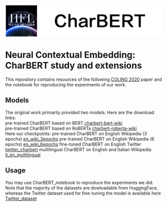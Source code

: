 <p align="center">
  <br>
    <img src="data/CharBert_logo.png" width="500" />  
  <br>
</p>
 
# Neural Contextual Embedding: CharBERT study and extensions 

This repository contains resources of the following [COLING 2020](https://www.coling2020.org) paper and the notebook for reproducing the experiments of our work.  


## Models
The original work primarily provided two models. Here are the download links:   
pre-trained CharBERT based on BERT [charbert-bert-wiki](https://drive.google.com/file/d/1rF5_LbA2qIHuehnNepGmjz4Mu6OqEzYT/view?usp=sharing)    
pre-trained CharBERT based on RoBERTa [charbert-roberta-wiki](https://drive.google.com/file/d/1tkO7_EH1Px7tXRxNDu6lzr_y8b4Q709f/view?usp=sharing)  
Here our checkpoints:
pre-trained CharBERT on English Wikipedia (3 epochs) [en_wiki_3epochs](https://drive.google.com/file/d/1niddqAc5yfnjyqQRCBlEWe2aKt-4Gsfn/view?usp=sharing)
pre-trained CharBERT on English Wikipedia (6 epochs) [en_wiki_6epochs](https://drive.google.com/file/d/1SwGVWVSiH9_ugoymzmZi0j0EgoW4EznI/view?usp=sharing)
fine-tuned CharBERT on English Twitter [twitter_charbert](https://drive.google.com/file/d/1vJgMe4sOa5BWllNFrnUqQgxquu4BErbg/view?usp=sharing)
multilingual CharBERT on English and Italian Wikipedia [it_en_multilingual](https://drive.google.com/file/d/1h9plzoZtPcy6exUFWOko_-ZiE90jM1Xs/view?usp=sharing)


## Usage
You may use CharBERT_notebook to reproduce the experiments we did. Note that the majority of the datasets are dowloadable from HuggingFace, whereas the Twitter dataset used for fine-tuning the model is available here [Twitter_dataset](https://drive.google.com/file/d/1KdX3DOmJZj5m_AmwAZWNfGiUumdgTx2t/view?usp=sharing)

